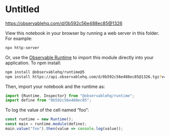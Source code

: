 # Untitled

https://observablehq.com/d/0b592c56e488ec85@1326

View this notebook in your browser by running a web server in this folder. For
example:

~~~sh
npx http-server
~~~

Or, use the [Observable Runtime](https://github.com/observablehq/runtime) to
import this module directly into your application. To npm install:

~~~sh
npm install @observablehq/runtime@5
npm install https://api.observablehq.com/d/0b592c56e488ec85@1326.tgz?v=3
~~~

Then, import your notebook and the runtime as:

~~~js
import {Runtime, Inspector} from "@observablehq/runtime";
import define from "0b592c56e488ec85";
~~~

To log the value of the cell named “foo”:

~~~js
const runtime = new Runtime();
const main = runtime.module(define);
main.value("foo").then(value => console.log(value));
~~~
